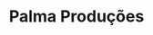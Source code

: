 ---
title: Palma Produções
description:
  "A Palma Produções é uma empresa que presta serviços na área de produção audiovisual, com foco na produção de filmes, documentários, publicidade, vídeos institucionais e educativos."
image:
  url: "/images/content/pages/default.jpg"
  alt: "Palma Produções - Home"
  width: 1200
  height: 628
---
